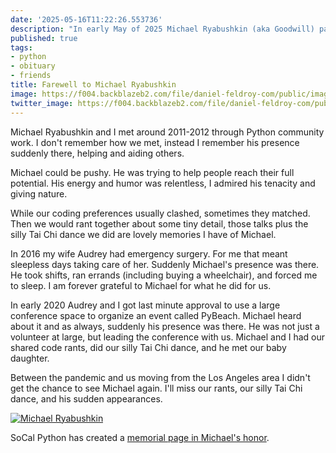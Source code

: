 ```yaml
---
date: '2025-05-16T11:22:26.553736'
description: "In early May of 2025 Michael Ryabushkin (aka Goodwill) passed away. He was a great friend and an even better person. I will miss him dearly."
published: true
tags:
- python
- obituary
- friends
title: Farewell to Michael Ryabushkin
image: https://f004.backblazeb2.com/file/daniel-feldroy-com/public/images/goodwill.jpg
twitter_image: https://f004.backblazeb2.com/file/daniel-feldroy-com/public/images/goodwill.jpg
---
```


Michael Ryabushkin and I met around 2011-2012 through Python community work. I don't remember how we met, instead I remember his presence suddenly there, helping and aiding others.

Michael could be pushy. He was trying to help people reach their full potential. His energy and humor was relentless, I admired his tenacity and giving nature.

While our coding preferences usually clashed, sometimes they matched. Then we would rant together about some tiny detail, those talks plus the silly Tai Chi dance we did are lovely memories I have of Michael. 

In 2016 my wife Audrey had emergency surgery. For me that meant sleepless days taking care of her. Suddenly Michael's presence was there. He took shifts, ran errands (including buying a wheelchair), and forced me to sleep. I am forever grateful to Michael for what he did for us. 

In early 2020 Audrey and I got last minute approval to use a large conference space to organize an event called PyBeach. Michael heard about it and as always, suddenly his presence was there. He was not just a volunteer at large, but leading the conference with us. Michael and I had our shared code rants, did our silly Tai Chi dance, and he met our baby daughter.

Between the pandemic and us moving from the Los Angeles area I didn't get the chance to see Michael again. I'll miss our rants, our silly Tai Chi dance, and his sudden appearances. 

[![Michael Ryabushkin](https://f004.backblazeb2.com/file/daniel-feldroy-com/public/images/goodwill-social.jpg)](https://f004.backblazeb2.com/file/daniel-feldroy-com/public/images/goodwill.jpg)

SoCal Python has created a [memorial page in Michael's honor](https://socalpython.org/in-memoriam-michael).